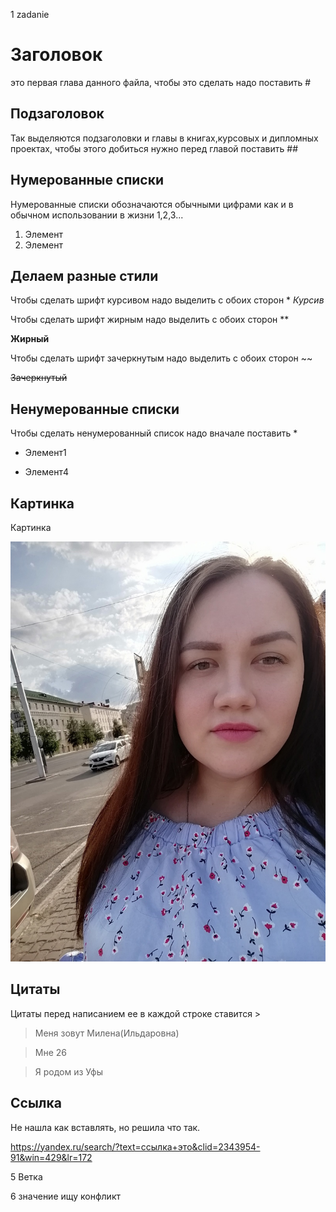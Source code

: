 1 zadanie

# Заголовок 

это первая глава данного файла, чтобы это сделать надо поставить #


## Подзаголовок 
Так выделяются подзаголовки и главы в книгах,курсовых и дипломных проектах, чтобы этого добиться нужно перед главой поставить ##

## Нумерованные списки

Нумерованные списки обозначаются обычными цифрами как и в обычном использовании в жизни 1,2,3...
1. Элемент
2. Элемент

## Делаем разные стили

Чтобы сделать шрифт курсивом надо выделить с обоих сторон *
*Курсив*

Чтобы сделать шрифт жирным надо выделить с обоих сторон **

**Жирный**

Чтобы сделать шрифт зачеркнутым надо выделить с обоих сторон ~~

~~Зачеркнутый~~

## Ненумерованные списки

Чтобы сделать ненумерованный список надо вначале поставить *

*   Элемент1

*   Элемент4

## Картинка

Картинка

![Привет! Это Милена!](Milena.jpg)

## Цитаты

Цитаты перед написанием ее в каждой строке ставится >

>Меня зовут Милена(Ильдаровна)

>Мне 26

>Я родом из Уфы

## Ccылка

Не нашла как вставлять, но решила что так.

https://yandex.ru/search/?text=ссылка+это&clid=2343954-91&win=429&lr=172

5 Ветка

6 значение ищу конфликт